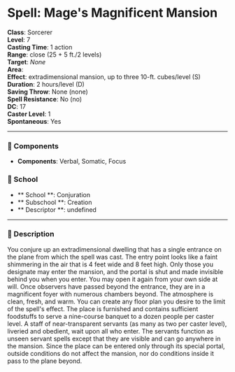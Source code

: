 
# Spell: Mage's Magnificent Mansion
**Class**: Sorcerer  
**Level**: 7  
**Casting Time**: 1 action  
**Range**: close (25 + 5 ft./2 levels)  
**Target**: _None_  
**Area**:   
**Effect**: extradimensional mansion, up to three 10-ft. cubes/level (S)  
**Duration**: 2 hours/level (D)  
**Saving Throw**: None (none)  
**Spell Resistance**: No (no)  
**DC**: 17  
**Caster Level**: 1  
**Spontaneous**: Yes

---

### 🔮 Components
- **Components**: Verbal, Somatic, Focus

### 🏫 School
- ** School **: Conjuration
- ** Subschool **: Creation
- ** Descriptor **: undefined
---

### 📜 Description
You conjure up an extradimensional dwelling that has a single entrance on the plane from which the spell was cast. The entry point looks like a faint shimmering in the air that is 4 feet wide and 8 feet high. Only those you designate may enter the mansion, and the portal is shut and made invisible behind you when you enter. You may open it again from your own side at will. Once observers have passed beyond the entrance, they are in a magnificent foyer with numerous chambers beyond. The atmosphere is clean, fresh, and warm. You can create any floor plan you desire to the limit of the spell's effect. The place is furnished and contains sufficient foodstuffs to serve a nine-course banquet to a dozen people per caster level. A staff of near-transparent servants (as many as two per caster level), liveried and obedient, wait upon all who enter. The servants function as unseen servant spells except that they are visible and can go anywhere in the mansion. Since the place can be entered only through its special portal, outside conditions do not affect the mansion, nor do conditions inside it pass to the plane beyond.

